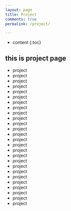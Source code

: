 ```yaml
---
layout: page
title: Project
comments: true
permalink: /project/

---
```


* content
{:toc}

## this is project page
- project
- project
- project
- project
- project
- project
- project
- project
- project
- project
- project
- project
- project
- project
- project
- project
- project
- project
- project
- project
- project
- project
- project
- project
- project
- project
